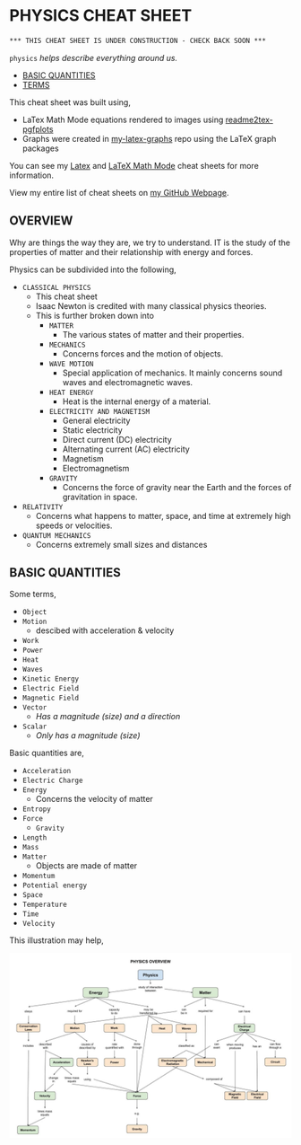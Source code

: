 # PHYSICS CHEAT SHEET

```txt
*** THIS CHEAT SHEET IS UNDER CONSTRUCTION - CHECK BACK SOON ***
```

`physics` _helps describe everything around us._

* [BASIC QUANTITIES](https://github.com/JeffDeCola/my-cheat-sheets/tree/master/other/science/physical-science/physics-cheat-sheet#basic-quantities)
* [TERMS](https://github.com/JeffDeCola/my-cheat-sheets/tree/master/other/science/physical-science/physics-cheat-sheet#terms)

This cheat sheet was built using,

* LaTex Math Mode equations rendered to images using
  [readme2tex-pgfplots](https://github.com/JeffDeCola/readme2tex-pgfplots)
* Graphs were created in
  [my-latex-graphs](https://github.com/JeffDeCola/my-latex-graphs)
  repo using the LaTeX graph packages

You can see my
[Latex](https://github.com/JeffDeCola/my-cheat-sheets/tree/master/software/development/languages/latex-cheat-sheet)
and
[LaTeX Math Mode](https://github.com/JeffDeCola/my-cheat-sheets/blob/master/software/development/languages/latex-cheat-sheet/latex-math-mode.md)
cheat sheets for more information.

View my entire list of cheat sheets on
[my GitHub Webpage](https://jeffdecola.github.io/my-cheat-sheets/).

## OVERVIEW

Why are things the way they are, we try to understand.
IT is the study of the properties of matter and their relationship with energy
and forces.

Physics can be subdivided into the following,

* `CLASSICAL PHYSICS`
  * This cheat sheet
  * Isaac Newton is credited with many classical physics theories.
  * This is further broken down into
    * `MATTER`
      * The various states of matter and their properties.
    * `MECHANICS`
      * Concerns forces and the motion of objects.
    * `WAVE MOTION`
      * Special application of mechanics. It mainly concerns sound    waves
        and electromagnetic waves.
    * `HEAT ENERGY`
      * Heat is the internal energy of a material.
    * `ELECTRICITY AND MAGNETISM`
      * General electricity
      * Static electricity
      * Direct current (DC) electricity
      * Alternating current (AC) electricity
      * Magnetism
      * Electromagnetism
    * `GRAVITY`
      * Concerns the force of gravity near the Earth and the forces
        of gravitation in space.
* `RELATIVITY`
  * Concerns what happens to matter, space, and time at extremely high speeds
  or velocities.
* `QUANTUM MECHANICS`
  * Concerns extremely small sizes and distances

## BASIC QUANTITIES

Some terms,

* `Object`
* `Motion`
    * descibed with acceleration & velocity
* `Work`
* `Power`
* `Heat`
* `Waves`
* `Kinetic Energy`
* `Electric Field`
* `Magnetic Field`
* `Vector`
  * _Has a magnitude (size) and a direction_
* `Scalar`
  * _Only has a magnitude (size)_

Basic quantities are,

* `Acceleration`
* `Electric Charge`
* `Energy`
  * Concerns the velocity of matter
* `Entropy`
* `Force`
  * `Gravity`
* `Length`
* `Mass`
* `Matter`
  * Objects are made of matter
* `Momentum`
* `Potential energy`
* `Space`
* `Temperature`
* `Time`
* `Velocity`

This illustration may help,

![IMAGE - physics-overview-diagram - IMAGE](../../../../docs/pics/physics-overview-diagram.jpg)
